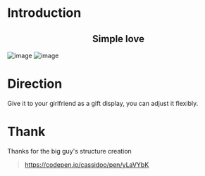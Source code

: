 # Introduction

<h2 style="text-align:center">Simple love</h3>

![image](https://i.loli.net/2020/12/18/snIeUvLEM32hQ6a.jpg)
![image](https://i.loli.net/2020/12/18/EYQcujG1XLClmOJ.jpg)


# Direction

Give it to your girlfriend as a gift display, you can adjust it flexibly.


# Thank

Thanks for the big guy's structure creation

> https://codepen.io/cassidoo/pen/yLaVYbK